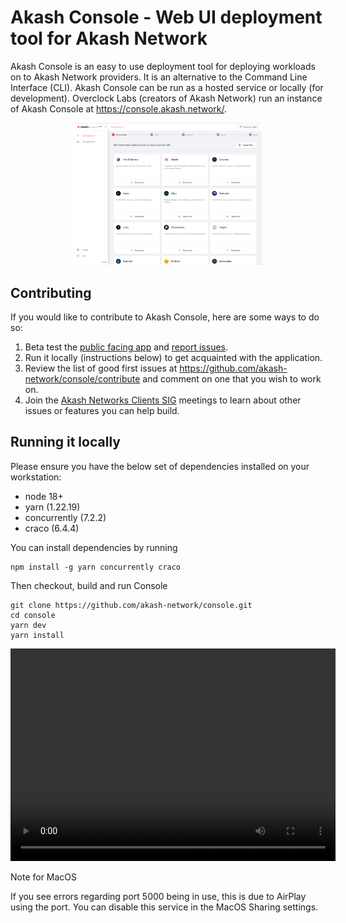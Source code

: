 # Akash Console - Web UI deployment tool for Akash Network

Akash Console is an easy to use deployment tool for deploying workloads on to Akash Network providers. It is an alternative to the Command Line Interface (CLI). Akash Console can be run as a hosted service or locally (for development). Overclock Labs (creators of Akash Network) run an instance of Akash Console at https://console.akash.network/.

<p align="center">
  <img src="_doc/../_docs/dev-readme-screencap.png" width="300">
</p>

## Contributing

If you would like to contribute to Akash Console, here are some ways to do so:

1. Beta test the [public facing app](https://console.akash.network/) and [report issues](https://github.com/akash-network/console/issues).
2. Run it locally (instructions below) to get acquainted with the application.
3. Review the list of good first issues at https://github.com/akash-network/console/contribute and comment on one that you wish to work on.
4. Join the [Akash Networks Clients SIG](https://github.com/akash-network/community/tree/main/sig-clients) meetings to learn about other issues or features you can help build.

## Running it locally

Please ensure you have the below set of dependencies installed on your workstation:

* node 18+
* yarn (1.22.19)
* concurrently (7.2.2)
* craco (6.4.4)

You can install dependencies by running
```
npm install -g yarn concurrently craco
```
Then checkout, build and run Console
```
git clone https://github.com/akash-network/console.git
cd console
yarn dev
yarn install
```
<p align="center">
 <video width="520" height="340" controls>
  <source src="_docs/console-dev-setup.mp4" type="video/mp4">
 </video>
</p>


Note for MacOS

If you see errors regarding port 5000 being in use, this is due to AirPlay
using the port. You can disable this service in the MacOS Sharing settings.

